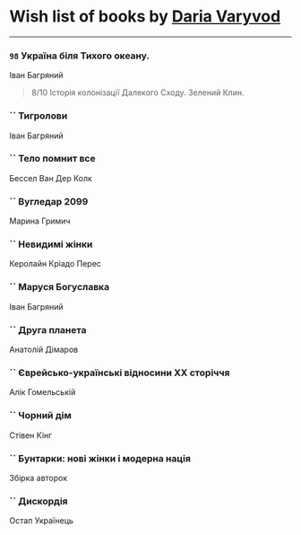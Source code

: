# Wish list of books by [Daria Varyvod](https://www.facebook.com/profile.php?id=829893410524253)
---

### `98` Україна біля Тихого океану.
Іван Багряний
> 8/10 Історія колонізації Далекого Сходу. Зелений Клин.

### `` Тигролови
Іван Багряний

### `` Тело помнит все
Бессел Ван Дер Колк

### `` Вугледар 2099
Марина Гримич

### `` Невидимі жінки
Керолайн Кріадо Перес

### `` Маруся Богуславка
Іван Багряний

### `` Друга планета
Анатолій Дімаров

### `` Єврейсько-українські відносини ХХ сторіччя
Алік Гомельській

### `` Чорний дім
Стівен Кінг

### `` Бунтарки: нові жінки і модерна нація
Збірка авторок

### `` Дискордія
Остап Українець


